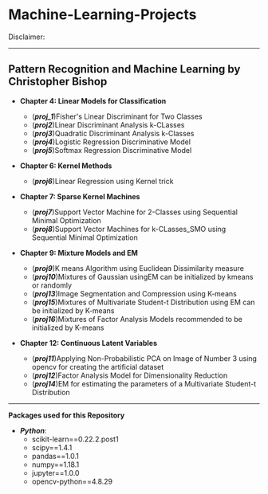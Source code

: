 # Machine-Learning-Projects

Disclaimer: 

--------------------------------------------------------------------------------------------------------
## Pattern Recognition and Machine Learning by Christopher Bishop

   * **Chapter 4: Linear Models for Classification**
       * (***proj_1***)Fisher's Linear Discriminant for Two Classes
       * (***proj2***)Linear Discriminant Analysis k-CLasses
       * (***proj3***)Quadratic Discriminant Analysis k-Classes
       * (***proj4***)Logistic Regression Discriminative Model
       * (***proj5***)Softmax Regression Discriminative Model
       
   * **Chapter 6: Kernel Methods**
      * (***proj6***)Linear Regression using Kernel trick
      
   * **Chapter 7: Sparse Kernel Machines**
      * (***proj7***)Support Vector Machine for 2-Classes using Sequential Minimal Optimization
      * (***proj8***)Support Vector Machines for k-CLasses_SMO using Sequential Minimal Optimization
      
   * **Chapter 9: Mixture Models and EM**
      * (***proj9***)K means Algorithm using Euclidean Dissimilarity measure
      * (***proj10***)Mixtures of Gaussian usingEM can be initialized by kmeans or randomly
      * (***proj13***)Image Segmentation and Compression using K-means
      * (***proj15***)Mixtures of Multivariate Student-t Distribution using EM can be initialized by K-means
      * (***proj16***)Mixtures of Factor Analysis Models recommended to be initialized by K-means
      
   * **Chapter 12: Continuous Latent Variables**
      * (***proj11***)Applying Non-Probabilistic PCA on Image of Number 3 using opencv for creating the artificial dataset
      * (***proj12***)Factor Analysis Model for Dimensionality Reduction
      * (***proj14***)EM for estimating the parameters of a Multivariate Student-t Distribution
    
--------------------------------------------------------------------------------------------------------
**Packages used for this Repository**
  * ***Python***:
    * scikit-learn==0.22.2.post1
    * scipy==1.4.1
    * pandas==1.0.1
    * numpy==1.18.1
    * jupyter==1.0.0
    * opencv-python==4.8.29    
